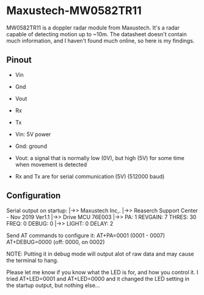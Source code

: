 # Maxustech-MW0582TR11

MW0582TR11 is a doppler radar module from Maxustech.
It's a radar capable of detecting motion up to ~10m. The datasheet doesn't contain much information, and I haven't found much online, so here is my findings.
## Pinout
- Vin
- Gnd
- Vout
- Rx
- Tx


- Vin: 5V power
- Gnd: ground
- Vout: a signal that is normally low (0V), but high (5V) for some time when movement is detected
- Rx and Tx are for serial communication (5V) (512000 baud)

## Configuration

Serial output on startup:
|->> Maxustech Inc,.
|->> Reaserch Support Center - Nov 2019  Ver1.1
|->> Drive MCU 76E003
|->> PA: 1  REVGAIN: 7  THRES: 30  FREQ: 0  DEBUG: 0 
|->> LIGHT:  0  DELAY:  2

Send AT commands to configure it:
AT+PA=0001 (0001 - 0007)
AT+DEBUG=0000 (off: 0000, on 0002)

NOTE: Putting it in debug mode will output alot of raw data and may cause the terminal to hang.

Please let me know if you know what the LED is for, and how you control it. I tried AT+LED=0001 and AT+LED=0000 and it changed the LED setting in the startup output, but nothing else...
